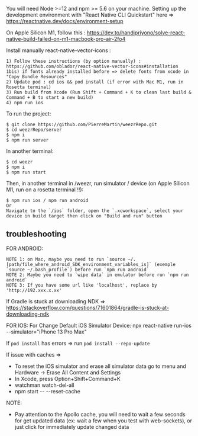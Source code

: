 You will need Node >=12 and npm >= 5.6 on your machine.
Setting up the development environment with "React Native CLI Quickstart" here => https://reactnative.dev/docs/environment-setup

On Apple Silicon M1, follow this :
https://dev.to/handipriyono/solve-react-native-build-failed-on-m1-macbook-pro-air-2fo4

Install manually react-native-vector-icons :

    1) Follow these instructions (by option manually) : https://github.com/oblador/react-native-vector-icons#installation
    1bis) if fonts already installed before => delete fonts from xcode in "Copy Bundle Resources" 
    2) Update pod : cd ios && pod install (if error with Mac M1, run in Rosetta terminal)
    3) Run build from Xcode (Run Shift + Command + K to clean last build & Command + B to start a new build)
    4) npm run ios

To run the project:

    $ git clone https://github.com/PierreMartin/weezrRepo.git
    $ cd weezrRepo/server
    $ npm i
    $ npm run server

In another terminal:

    $ cd weezr
    $ npm i
    $ npm run start
    
Then, in another terminal in /weezr, run simulator / device (on Apple Silicon M1, run on a rosetta terminal !!):

    $ npm run ios / npm run android
    Or
    Navigate to the `/ios` folder, open the `.xcworkspace`, select your device in build target then click on "Build and run" button

## troubleshooting 

FOR ANDROID:

    NOTE 1: on Mac, maybe you need to run `source ~/.[path/file_where_android_SDK_environment_variables_is]` (exemple `source ~/.bash_profile`) before run `npm run android`
    NOTE 2: Maybe you need to `wipe data` in emulator before run `npm run android`
    NOTE 3: If you have some url like 'localhost', replace by 'http://192.xxx.x.xx'

If Gradle is stuck at downloading NDK =>
    https://stackoverflow.com/questions/71601864/gradle-is-stuck-at-downloading-ndk


FOR IOS:
For Change Default iOS Simulator Device:
    npx react-native run-ios --simulator="iPhone 13 Pro Max"

If `pod install` has errors => run `pod install --repo-update`

If issue with caches => 
- To reset the iOS simulator and erase all simulator data go to menu and Hardware -> Erase All Content and Settings
- In Xcode, press Option+Shift+Command+K
- watchman watch-del-all
- npm start -- --reset-cache

NOTE:
- Pay attention to the Apollo cache, you will need to wait a few seconds for get updated data (ex: wait a few when you test with web-sockets), or just click for immediately update changed data


